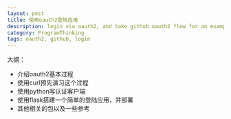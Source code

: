 ```yaml
---
layout: post
title: 使用oauth2登陆应用
description: login via oauth2, and take github oauth2 flow for an example
category: ProgramThinking
tags: oauth2, github, login
---
```


大纲：
- 介绍oauth2基本过程
- 使用curl预先演习这个过程
- 使用python写认证客户端
- 使用flask搭建一个简单的登陆应用，并部署
- 其他相关的包以及一些参考

